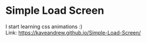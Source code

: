 # Simple Load Screen
I start learning css animations :)
<br>
Link: https://kaveandrew.github.io/Simple-Load-Screen/
